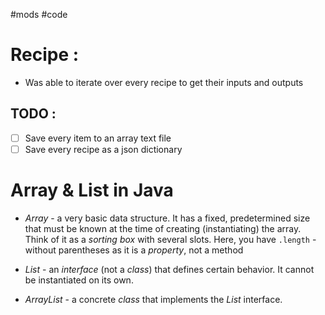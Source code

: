 #mods #code 

# Recipe :

- Was able to iterate over every recipe to get their inputs and outputs

## TODO :

- [ ] Save every item to an array text file
- [ ] Save every recipe as a json dictionary

# Array & List in Java

- _Array_ - a very basic data structure. It has a fixed, predetermined size that must be known at the time of creating (instantiating) the array. Think of it as a _sorting box_ with several slots. Here, you have `.length` - without parentheses as it is a _property_, not a method
    
- _List_ - an _interface_ (not a _class_) that defines certain behavior. It cannot be instantiated on its own.
    
- _ArrayList_ - a concrete _class_ that implements the _List_ interface.